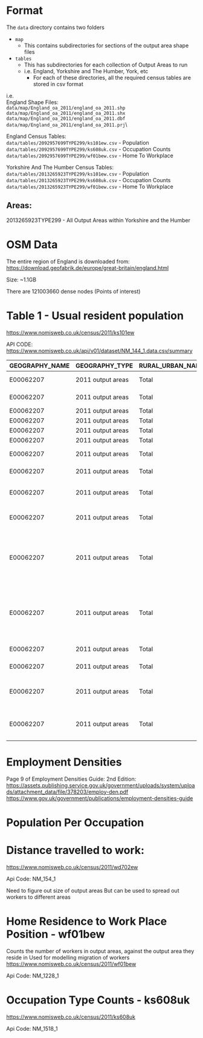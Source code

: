 # Format

The `data` directory contains two folders

* `map`
    - This contains subdirectories for sections of the output area shape files
* `tables`
    - This has subdirectories for each collection of Output Areas to run
    - i.e. England, Yorkshire and The Humber, York, etc
        * For each of these directories, all the required census tables are stored in csv format

i.e.\
England Shape Files:\
`data/map/England_oa_2011/england_oa_2011.shp`\
`data/map/England_oa_2011/england_oa_2011.shx`\
`data/map/England_oa_2011/england_oa_2011.dbf`\
`data/map/England_oa_2011/england_oa_2011.prj`\

England Census Tables:\
`data/tables/2092957699TYPE299/ks101ew.csv` - Population\
`data/tables/2092957699TYPE299/ks608uk.csv` - Occupation Counts\
`data/tables/2092957699TYPE299/wf01bew.csv` - Home To Workplace

Yorkshire And The Humber Census Tables:\
`data/tables/2013265923TYPE299/ks101ew.csv` - Population\
`data/tables/2013265923TYPE299/ks608uk.csv` - Occupation Counts\
`data/tables/2013265923TYPE299/wf01bew.csv` - Home To Workplace

## Areas:

2013265923TYPE299 - All Output Areas within Yorkshire and the Humber

# OSM Data

The entire region of England is downloaded from: https://download.geofabrik.de/europe/great-britain/england.html

Size: ~1.1GB

There are 121003660 dense nodes (Points of interest)

# Table 1 - Usual resident population

https://www.nomisweb.co.uk/census/2011/ks101ew

API CODE: https://www.nomisweb.co.uk/api/v01/dataset/NM_144_1.data.csv/summary

|GEOGRAPHY_NAME|GEOGRAPHY_TYPE|RURAL_URBAN_NAME|RURAL_URBAN_TYPECODE|CELL_NAME|MEASURES_NAME|OBS_VALUE|OBS_STATUS|RECORD_OFFSET|RECORD_COUNT|
|---|---|---|---|---|---|---|---|---|---|
|E00062207|2011 output areas|Total|2000|all usual residents|Value|242|A|0|35645376|
|E00062207|2011 output areas|Total|2000|all usual residents|Percent|100.0|A|1|35645376|
|E00062207|2011 output areas|Total|2000|Males|Value|116|A|2|35645376|
|E00062207|2011 output areas|Total|2000|Males|Percent|47.9|A|3|35645376|
|E00062207|2011 output areas|Total|2000|Females|Value|126|A|4|35645376|
|E00062207|2011 output areas|Total|2000|Females|Percent|52.1|A|5|35645376|
|E00062207|2011 output areas|Total|2000|Lives in a household|Value|242|A|6|35645376|
|E00062207|2011 output areas|Total|2000|Lives in a household|Percent|100.0|A|7|35645376|
|E00062207|2011 output areas|Total|2000|Lives in a communal establishment|Value|0|A|8|35645376|
|E00062207|2011 output areas|Total|2000|Lives in a communal establishment|Percent|0.0|A|9|35645376|
|E00062207|2011 output areas|Total|2000|Schoolchild or full-time student aged 4 and over at their non term-time address|Value|7|A|10|35645376|
|E00062207|2011 output areas|Total|2000|Schoolchild or full-time student aged 4 and over at their non term-time address|Percent||Q|11|35645376|
|E00062207|2011 output areas|Total|2000|Area (Hectares)|Value|865.24|A|12|35645376|
|E00062207|2011 output areas|Total|2000|Area (Hectares)|Percent||Q|13|35645376|
|E00062207|2011 output areas|Total|2000|Density (number of persons per hectare)|Value|0.3|A|14|35645376|
|E00062207|2011 output areas|Total|2000|Density (number of persons per hectare)|Percent||Q|15|35645376|

# Employment Densities

Page 9 of Employment Densities Guide: 2nd
Edition: https://assets.publishing.service.gov.uk/government/uploads/system/uploads/attachment_data/file/378203/employ-den.pdf
https://www.gov.uk/government/publications/employment-densities-guide

# Population Per Occupation

# Distance travelled to work:

https://www.nomisweb.co.uk/census/2011/wd702ew

Api Code: NM_154_1

Need to figure out size of output areas But can be used to spread out workers to different areas

# Home Residence to Work Place Position - wf01bew

Counts the number of workers in output areas, against the output area they reside in Used for modelling migration of
workers
https://www.nomisweb.co.uk/census/2011/wf01bew

Api Code: NM_1228_1

# Occupation Type Counts - ks608uk

https://www.nomisweb.co.uk/census/2011/ks608uk

Api Code: NM_1518_1
